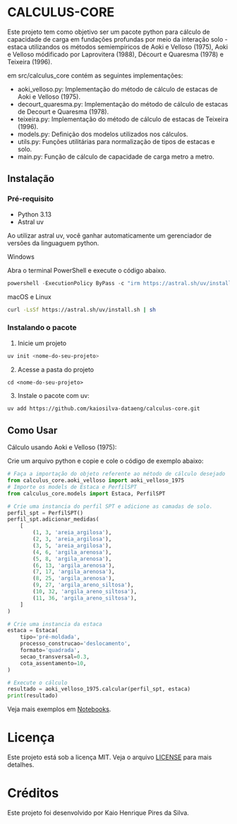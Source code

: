 # CALCULUS-CORE

Este projeto tem como objetivo ser um pacote python para cálculo de capacidade de carga em fundações profundas por meio da interação solo - estaca utilizandos os métodos semiempiricos de Aoki e Velloso (1975), Aoki e Velloso módificado por Laprovitera (1988), Décourt e Quaresma (1978) e Teixeira (1996).

em src/calculus_core contém as seguintes implementações:

- aoki_velloso.py: Implementação do método de cálculo de estacas de Aoki e Velloso (1975).
- decourt_quaresma.py: Implementação do método de cálculo de estacas de Decourt e Quaresma (1978).
- teixeira.py: Implementação do método de cálculo de estacas de Teixeira (1996).
- models.py: Definição dos modelos utilizados nos cálculos.
- utils.py: Funções utilitárias para normalização de tipos de estacas e solo.
- main.py: Função de cálculo de capacidade de carga metro a metro.

## Instalação

### Pré-requisito

- Python 3.13
- Astral uv

Ao utilizar astral uv, você ganhar automaticamente um gerenciador de versões da linguaguem python.

Windows

Abra o terminal PowerShell e execute o código abaixo.

```powershell
powershell -ExecutionPolicy ByPass -c "irm https://astral.sh/uv/install.ps1 | iex"
```

macOS e Linux

```sh
curl -LsSf https://astral.sh/uv/install.sh | sh
```

### Instalando o pacote

1. Inicie um projeto

```sh
uv init <nome-do-seu-projeto>
```

2. Acesse a pasta do projeto

```
cd <nome-do-seu-projeto>
```

3. Instale o pacote com uv:

```sh
uv add https://github.com/kaiosilva-dataeng/calculus-core.git
```

## Como Usar

Cálculo usando Aoki e Velloso (1975):

Crie um arquivo python e copie e cole o código de exemplo abaixo:

```python
# Faça a importação do objeto referente ao método de cálculo desejado
from calculus_core.aoki_velloso import aoki_velloso_1975
# Importe os models de Estaca e PerfilSPT
from calculus_core.models import Estaca, PerfilSPT

# Crie uma instancia do perfil SPT e adicione as camadas de solo.
perfil_spt = PerfilSPT()
perfil_spt.adicionar_medidas(
    [
        (1, 3, 'areia_argilosa'),
        (2, 3, 'areia_argilosa'),
        (3, 5, 'areia_argilosa'),
        (4, 6, 'argila_arenosa'),
        (5, 8, 'argila_arenosa'),
        (6, 13, 'argila_arenosa'),
        (7, 17, 'argila_arenosa'),
        (8, 25, 'argila_arenosa'),
        (9, 27, 'argila_areno_siltosa'),
        (10, 32, 'argila_areno_siltosa'),
        (11, 36, 'argila_areno_siltosa'),
    ]
)

# Crie uma instancia da estaca
estaca = Estaca(
    tipo='pré-moldada',
    processo_construcao='deslocamento',
    formato='quadrada',
    secao_transversal=0.3,
    cota_assentamento=10,
)

# Execute o cálculo
resultado = aoki_velloso_1975.calcular(perfil_spt, estaca)
print(resultado)
```

Veja mais exemplos em [Notebooks](notebooks).

# Licença

Este projeto está sob a licença MIT. Veja o arquivo [LICENSE](LICENSE) para mais detalhes.

# Créditos

Este projeto foi desenvolvido por Kaio Henrique Pires da Silva.
